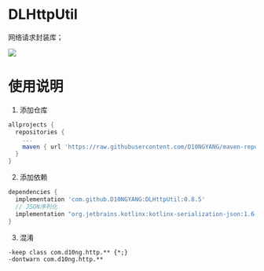 # DLHttpUtil
网络请求封装库；

[![](https://jitpack.io/v/D10NGYANG/DLHttpUtil.svg)](https://jitpack.io/#D10NGYANG/DLHttpUtil)

# 使用说明
1. 添加仓库
```build.gradle
allprojects {
  repositories {
    ...
    maven { url 'https://raw.githubusercontent.com/D10NGYANG/maven-repo/main/repository'}
  }
}
```

2. 添加依赖
```build.gradle
dependencies {
  implementation 'com.github.D10NGYANG:DLHttpUtil:0.8.5'
  // JSON序列化
  implementation "org.jetbrains.kotlinx:kotlinx-serialization-json:1.6.0"
}
```

3. 混淆
```properties
-keep class com.d10ng.http.** {*;}
-dontwarn com.d10ng.http.**
```
